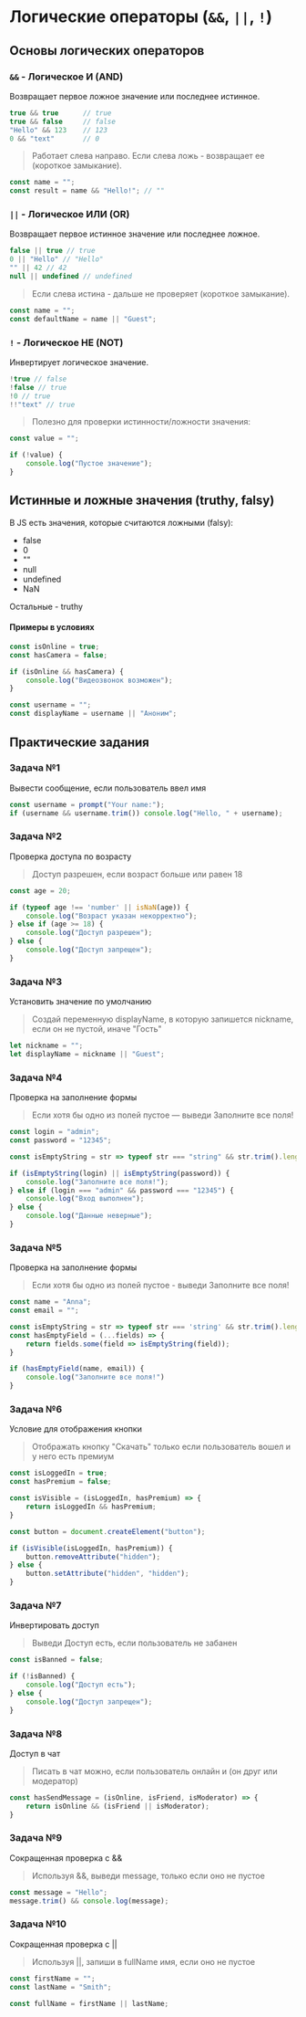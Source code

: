 # Логические операторы (`&&`, `||`, `!`)

## Основы логических операторов

### `&&` - Логическое И (AND)

Возвращает первое ложное значение или последнее истинное.

```js
true && true      // true
true && false     // false
"Hello" && 123    // 123
0 && "text"       // 0
```

> Работает слева направо.
> Если слева ложь - возвращает ее (короткое замыкание).

```js
const name = "";
const result = name && "Hello!"; // ""
```

### `||` - Логическое ИЛИ (OR)

Возвращает первое истинное значение или последнее ложное.

```js
false || true // true
0 || "Hello" // "Hello"
"" || 42 // 42
null || undefined // undefined
```

> Если слева истина - дальше не проверяет (короткое замыкание).

```js
const name = "";
const defaultName = name || "Guest";
```

### `!` - Логическое НЕ (NOT)

Инвертирует логическое значение.

```js
!true // false
!false // true
!0 // true
!!"text" // true
```

> Полезно для проверки истинности/ложности значения:

```js
const value = "";

if (!value) {
    console.log("Пустое значение");
}
```

## Истинные и ложные значения (truthy, falsy)

В JS есть значения, которые считаются ложными (falsy):

* false
* 0
* ""
* null
* undefined
* NaN

Остальные - truthy

#### Примеры в условиях

```js
const isOnline = true;
const hasCamera = false;

if (isOnline && hasCamera) {
    console.log("Видеозвонок возможен");
}

const username = "";
const displayName = username || "Аноним";
```

## Практические задания

### Задача №1

Вывести сообщение, если пользователь ввел имя

```js
const username = prompt("Your name:");
if (username && username.trim()) console.log("Hello, " + username);
```

### Задача №2

Проверка доступа по возрасту

> Доступ разрешен, если возраст больше или равен 18

```js
const age = 20;

if (typeof age !== 'number' || isNaN(age)) {
    console.log("Возраст указан некорректно");
} else if (age >= 18) {
    console.log("Доступ разрешен");
} else {
    console.log("Доступ запрещен");
}
```

### Задача №3

Установить значение по умолчанию

> Создай переменную displayName, в которую запишется nickname, если он не пустой, иначе "Гость"

```js
let nickname = "";
let displayName = nickname || "Guest";
```

### Задача №4

Проверка на заполнение формы

> Если хотя бы одно из полей пустое — выведи Заполните все поля!

```js
const login = "admin";
const password = "12345";

const isEmptyString = str => typeof str === "string" && str.trim().length === 0;

if (isEmptyString(login) || isEmptyString(password)) {
    console.log("Заполните все поля!");
} else if (login === "admin" && password === "12345") {
    console.log("Вход выполнен");
} else {
    console.log("Данные неверные");
}
```

### Задача №5

Проверка на заполнение формы

> Если хотя бы одно из полей пустое - выведи Заполните все поля!

```js
const name = "Anna";
const email = "";

const isEmptyString = str => typeof str === 'string' && str.trim().length === 0;
const hasEmptyField = (...fields) => {
    return fields.some(field => isEmptyString(field));
}

if (hasEmptyField(name, email)) {
    console.log("Заполните все поля!")
}
```

### Задача №6

Условие для отображения кнопки

> Отображать кнопку "Cкачать" только если пользователь вошел и у него есть премиум

```js
const isLoggedIn = true;
const hasPremium = false;

const isVisible = (isLoggedIn, hasPremium) => {
    return isLoggedIn && hasPremium;
}

const button = document.createElement("button");

if (isVisible(isLoggedIn, hasPremium)) {
    button.removeAttribute("hidden");
} else {
    button.setAttribute("hidden", "hidden");
}
```

### Задача №7

Инвертировать доступ

> Выведи Доступ есть, если пользователь не забанен

```js
const isBanned = false;

if (!isBanned) {
    console.log("Доступ есть");
} else {
    console.log("Доступ запрещен");
}
```

### Задача №8

Доступ в чат

> Писать в чат можно, если пользователь онлайн и (он друг или модератор)

```js
const hasSendMessage = (isOnline, isFriend, isModerator) => {
    return isOnline && (isFriend || isModerator);
}
```

### Задача №9

Сокращенная проверка с &&

> Используя &&, выведи message, только если оно не пустое

```js
const message = "Hello";
message.trim() && console.log(message);
```

### Задача №10

Сокращенная проверка с ||

> Используя ||, запиши в fullName имя, если оно не пустое

```js
const firstName = "";
const lastName = "Smith";

const fullName = firstName || lastName;
```